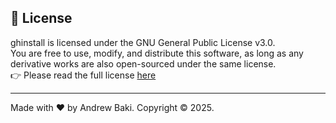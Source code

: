 ## 📜 License
ghinstall is licensed under the GNU General Public License v3.0.  
You are free to use, modify, and distribute this software, as long as any derivative works are also open-sourced under the same license.  
👉 Please read the full license [here](https://github.com/ghinstall/ghinstall/blob/main/LICENSE)

---
Made with ❤️ by Andrew Baki. Copyright © 2025.

